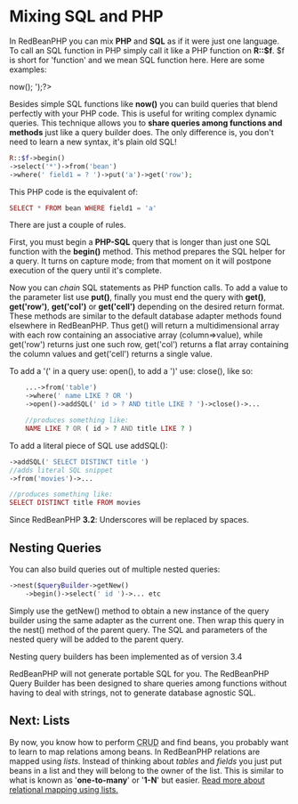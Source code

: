 # Mixing SQL and PHP

In RedBeanPHP you can mix **PHP** and **SQL** as if it were just one language.
To call an SQL function in PHP simply call it like a PHP function on **R::$f**.
$f is short for 'function' and we mean SQL function here. Here are some examples:

<?php code('
//executes and returns result of: SELECT NOW();
$time = R::$f->now();
');?>

Besides simple SQL functions like **now()** you can build queries that blend
perfectly with your PHP code. This is useful for writing complex dynamic queries.
This technique allows you to **share queries among functions and methods** just like
a query builder does. The only difference is, you don't need to learn a new syntax,
it's plain old SQL!

```php
R::$f->begin()
->select('*')->from('bean')
->where(' field1 = ? ')->put('a')->get('row');
```

This PHP code is the equivalent of:

```php
SELECT * FROM bean WHERE field1 = 'a'
```

There are just a couple of rules.

First, you must begin a **PHP-SQL** query that is longer than just one
SQL function with the **begin()** method. This method prepares the SQL helper for a query. It turns on
capture mode; from that moment on it will postpone execution of the query until it's complete.

Now you can _chain_
SQL statements as PHP function calls. To add a value to the parameter list use **put()**,
finally you must end
the query with **get()**, **get('row')**, **get('col')** or **get('cell')** depending on the desired
return format.
These methods are similar to the default database
adapter methods found elsewhere in RedBeanPHP. Thus get() will return a multidimensional array with each row
containing an associative array (column=>value), while get('row') returns just one such row,
get('col') returns a flat array containing the column values and get('cell') returns a single value.

To add a '(' in a query use: open(), to add a ')' use: close(), like so:

```php
	...->from('table')
	->where(' name LIKE ? OR ')
	->open()->addSQL(' id > ? AND title LIKE ? ')->close()->...

	//produces something like:
	NAME LIKE ? OR ( id > ? AND title LIKE ? )
```

To add a literal piece of SQL use addSQL():

```php
->addSQL(' SELECT DISTINCT title ')
//adds literal SQL snippet
->from('movies')->...

//produces something like:
SELECT DISTINCT title FROM movies

```

Since RedBeanPHP **3.2**: Underscores will be replaced by spaces.

## Nesting Queries

You can also build queries out of multiple nested queries:

```php
->nest($queryBuilder->getNew()
	->begin()->select(' id ')->... etc

```

Simply use the getNew() method to obtain a new instance of the query builder
using the same adapter as the current one. Then wrap this query in the nest() method
of the parent query. The SQL and parameters of the nested query will be added to the
parent query.

Nesting query builders has been implemented as of version 3.4

RedBeanPHP will not generate portable SQL for you.
The RedBeanPHP Query Builder has been designed
to share queries among functions without having to deal
with strings, not to generate database agnostic SQL.

## Next: Lists

By now, you know how to perform
<abbr title="Create Retrieve Update Delete">CRUD</abbr> and find beans,
you probably want to learn to map relations among
beans. In RedBeanPHP relations are mapped using _lists_.
Instead of thinking about _tables_ and _fields_
you just put beans in a list and they will belong to the owner of the list. This is similar to
what is known as '**one-to-many**' or '**1-N**' but easier.
[Read more about
relational mapping using lists.](/adding_lists "Learn about one-to-many relations in RedBeanPHP")
